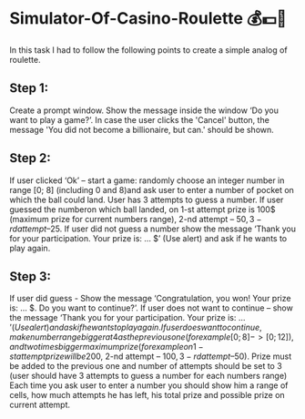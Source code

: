 # Simulator-Of-Casino-Roulette 💰💵💸
In this task I had to follow the following points to create a simple analog of roulette.

## Step 1:

Create a prompt window. Show the message inside the window ‘Do you want to play a game?’.
In case the user clicks the 'Cancel' button, the message 'You did not become a billionaire, but can.' should be shown.

## Step 2:

If user clicked ‘Ok’ – start a game: randomly choose an integer number in range [0; 8] (including 0 and 8)and ask user to enter a number of pocket on which the ball could land.
User has 3 attempts to guess a number.
If user guessed the numberon which ball landed, on 1-st attempt prize is 100$ (maximum prize for current numbers range), 2-nd attempt – 50$, 3-rd attempt – 25$.
If user did not guess a number show the message ‘Thank you for your participation. Your prize is: … $’ (Use alert) and ask if he wants to play again.

## Step 3:

If user did guess - Show the message ‘Congratulation, you won! Your prize is: … $. Do you want to continue?’.
If user does not want to continue – show the message ‘Thank you for your participation. Your prize is: … $’ (Use alert) and ask if he wants to play again.
If user does want to continue, make number range bigger at 4 as the previous one (for example [0; 8] -> [0; 12]), and two times bigger maximum prize (for example on 1-st attempt prize will be 200$, 2-nd attempt – 100$, 3-rd attempt – 50$). Prize must be added to the previous one and number of attempts should be set to 3 (user should have 3 attempts to guess a number for each numbers range)
Each time you ask user to enter a number you should show him a range of cells, how much attempts he has left, his total prize and possible prize on current attempt.
